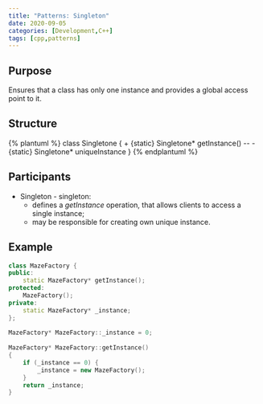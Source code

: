 ```yaml
---
title: "Patterns: Singleton"
date: 2020-09-05
categories: [Development,C++]
tags: [cpp,patterns]
---
```


## Purpose

Ensures that a class has only one instance and provides a global access point to it.

## Structure

{% plantuml %}
class Singletone {
	+ {static} Singletone* getInstance()
	--
	- {static} Singletone* uniqueInstance
}
{% endplantuml %}

## Participants

* Singleton - singleton:
	* defines a _getInstance_ operation, that allows clients to access a single instance;
	* may be responsible for creating own unique instance.

## Example

```cpp
class MazeFactory {
public:
    static MazeFactory* getInstance();
protected:    
    MazeFactory();
private:
    static MazeFactory* _instance;
};
 
MazeFactory* MazeFactory::_instance = 0;
 
MazeFactory* MazeFactory::getInstance()
{
    if (_instance == 0) {
        _instance = new MazeFactory();
    }
    return _instance;
}
```